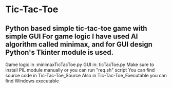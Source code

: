 # Tic-Tac-Toe
Python based simple tic-tac-toe game with simple GUI
For game logic I have used AI algorithm called minimax, and for GUI design Python's Tkinter module is used.
---------------------------------------------------------------------------------------------------------------------------------------------------------------------
Game logic in :minimaxTicTacToe.py
GUI in: ticTacToe.py
Make sure to install PIL module manually or you can run "req.sh" script
You can find source code in Tic-Tac-Toe_Source
Also in Tic-Tac-Toe_Executable you can find Windows executable

